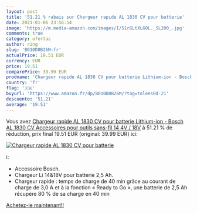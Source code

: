 ```yaml
---
layout: post
title: '51.21 % rabais sur Chargeur rapide AL 1830 CV pour batterie'
date: 2021-01-06 23:56:54
image: 'https://m.media-amazon.com/images/I/51rGLtXLG0L._SL200_.jpg'
comments: true
category: ofertas
author: ring
slug: 'B010D0B26M-fr'
actualPrice: 19.51 EUR
currency: EUR
price: 19.51
comparePrice: 39.99 EUR
prodname: 'Chargeur rapide AL 1830 CV pour batterie Lithium-ion - Bosch  AL 1830 CV Accessoires pour outils sans-fil 14 4V / 18V'
country: 'fr'
flag: '🇫🇷'
buyurl: 'https://www.amazon.fr/dp/B010D0B26M/?tag=tolees0d-21'
descuento: '51.21'
average: '19.51'
---
```


Vous avez [Chargeur rapide AL 1830 CV pour batterie Lithium-ion - Bosch  AL 1830 CV Accessoires pour outils sans-fil 14 4V / 18V](https://www.amazon.fr/dp/B010D0B26M/?tag=tolees0d-21)  à  51.21 % de réduction, prix final  19.51 EUR (original: 39.99 EUR) ici:

[![Chargeur rapide AL 1830 CV pour batterie](https://m.media-amazon.com/images/I/51rGLtXLG0L._SL200_.jpg)](https://www.amazon.fr/dp/B010D0B26M/?tag=tolees0d-21)

ℹ️:

- Accessoire Bosch.
- Chargeur Li 14&18V pour batterie 2,5 Ah.
- Chargeur rapide : temps de charge de 40 min grâce au courant de charge de 3,0 A et à la fonction « Ready to Go », une batterie de 2,5 Ah récupère 80 % de sa charge en 40 min

[Achetez-le maintenant!!](https://www.amazon.fr/dp/B010D0B26M/?tag=tolees0d-21)
